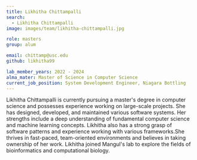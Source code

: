 ```yaml
---
title: Likhitha Chittampalli
search:
  - Likhitha Chittampalli
image: images/team/likhitha-chittampalli.jpg

role: masters
group: alum

email: chittamp@usc.edu
github: likhitha99

lab_member_years: 2022 - 2024
alma_mater: Master of Science in Computer Science
current_job_position: System Development Engineer, Niagara Bottling
---
```


Likhitha Chittampalli is currently pursuing a master's degree in computer science and possesses experience working on large-scale projects. She has designed, developed, and maintained various software systems. Her strengths include a deep understanding of fundamental computer science and machine learning concepts. Likhitha also has a strong grasp of software patterns and experience working with various frameworks.She thrives in fast-paced, team-oriented environments and believes in taking ownership of her work. Likhitha joined Mangul's lab to explore the fields of bioinformatics and computational biology.
